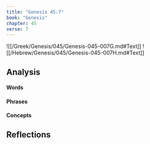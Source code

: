 ```yaml
---
title: "Genesis 45:7"
book: "Genesis"
chapter: 45
verse: 7
---
```

![[/Greek/Genesis/045/Genesis-045-007G.md#Text]]
![[/Hebrew/Genesis/045/Genesis-045-007H.md#Text]]

## Analysis

#### Words

#### Phrases

#### Concepts

## Reflections
